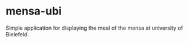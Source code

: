 mensa-ubi
=========

Simple application for displaying the meal of the mensa at university of Bielefeld.